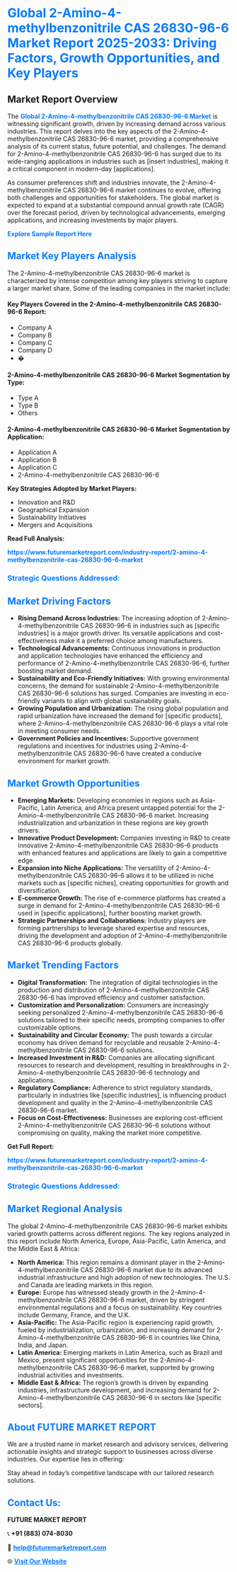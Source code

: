 <h1 style="color: #007BFF;">Global 2-Amino-4-methylbenzonitrile CAS 26830-96-6 Market Report 2025-2033: Driving Factors, Growth Opportunities, and Key Players</h1>

<section id="overview">
<h2>Market Report Overview</h2>
<p>The <a href="https://www.futuremarketreport.com/industry-report/2-amino-4-methylbenzonitrile-cas-26830-96-6-market" style="color: #007BFF; text-decoration: none;"><strong>Global 2-Amino-4-methylbenzonitrile CAS 26830-96-6 Market</strong></a> is witnessing significant growth, driven by increasing demand across various industries. This report delves into the key aspects of the 2-Amino-4-methylbenzonitrile CAS 26830-96-6 market, providing a comprehensive analysis of its current status, future potential, and challenges. The demand for 2-Amino-4-methylbenzonitrile CAS 26830-96-6 has surged due to its wide-ranging applications in industries such as [insert industries], making it a critical component in modern-day [applications].</p>
<p>As consumer preferences shift and industries innovate, the 2-Amino-4-methylbenzonitrile CAS 26830-96-6 market continues to evolve, offering both challenges and opportunities for stakeholders. The global market is expected to expand at a substantial compound annual growth rate (CAGR) over the forecast period, driven by technological advancements, emerging applications, and increasing investments by major players.</p>
</section>

<section id="overview">
<p><a href="https://www.futuremarketreport.com/request-sample/reportId=112659" style="color: #007BFF; text-decoration: none;"><strong>Explore Sample Report Here</strong></a></p>
</section>

<section id="key-players">
<h2 style="color: #007BFF;">Market Key Players Analysis</h2>
<p>The 2-Amino-4-methylbenzonitrile CAS 26830-96-6 market is characterized by intense competition among key players striving to capture a larger market share. Some of the leading companies in the market include:</p>
<h4>Key Players Covered in the 2-Amino-4-methylbenzonitrile CAS 26830-96-6 Report:</h4>
<ul><li>Company A</li><li>Company B</li><li>Company C</li><li>Company D</li><li>�</li></ul>
<h4>2-Amino-4-methylbenzonitrile CAS 26830-96-6 Market Segmentation by Type:</h4>
<ul><li>Type A</li><li>Type B</li><li>Others</li></ul>

<h4>2-Amino-4-methylbenzonitrile CAS 26830-96-6 Market Segmentation by Application:</h4>
<ul><li>Application A</li><li>Application B</li><li>Application C</li><li>2-Amino-4-methylbenzonitrile CAS 26830-96-6</li></ul>
<p><strong>Key Strategies Adopted by Market Players:</strong></p>
<ul>
<li>Innovation and R&D</li>
<li>Geographical Expansion</li>
<li>Sustainability Initiatives</li>
<li>Mergers and Acquisitions</li>
</ul>
</section>

<section>
<p><strong>Read Full Analysis: </strong></p><a href="https://www.futuremarketreport.com/industry-report/2-amino-4-methylbenzonitrile-cas-26830-96-6-market" style="color: #007BFF; text-decoration: none;"><strong>https://www.futuremarketreport.com/industry-report/2-amino-4-methylbenzonitrile-cas-26830-96-6-market</strong></a>
<h3 style="color: #007BFF;">Strategic Questions Addressed:</h3>
</section>

<section id="driving-factors">
<h2 style="color: #007BFF;">Market Driving Factors</h2>
<ul>
<li><strong>Rising Demand Across Industries:</strong> The increasing adoption of 2-Amino-4-methylbenzonitrile CAS 26830-96-6 in industries such as [specific industries] is a major growth driver. Its versatile applications and cost-effectiveness make it a preferred choice among manufacturers.</li>
<li><strong>Technological Advancements:</strong> Continuous innovations in production and application technologies have enhanced the efficiency and performance of 2-Amino-4-methylbenzonitrile CAS 26830-96-6, further boosting market demand.</li>
<li><strong>Sustainability and Eco-Friendly Initiatives:</strong> With growing environmental concerns, the demand for sustainable 2-Amino-4-methylbenzonitrile CAS 26830-96-6 solutions has surged. Companies are investing in eco-friendly variants to align with global sustainability goals.</li>
<li><strong>Growing Population and Urbanization:</strong> The rising global population and rapid urbanization have increased the demand for [specific products], where 2-Amino-4-methylbenzonitrile CAS 26830-96-6 plays a vital role in meeting consumer needs.</li>
<li><strong>Government Policies and Incentives:</strong> Supportive government regulations and incentives for industries using 2-Amino-4-methylbenzonitrile CAS 26830-96-6 have created a conducive environment for market growth.</li>
</ul>
</section>

<section id="growth-opportunities">
<h2 style="color: #007BFF;">Market Growth Opportunities</h2>
<ul>
<li><strong>Emerging Markets:</strong> Developing economies in regions such as Asia-Pacific, Latin America, and Africa present untapped potential for the 2-Amino-4-methylbenzonitrile CAS 26830-96-6 market. Increasing industrialization and urbanization in these regions are key growth drivers.</li>
<li><strong>Innovative Product Development:</strong> Companies investing in R&D to create innovative 2-Amino-4-methylbenzonitrile CAS 26830-96-6 products with enhanced features and applications are likely to gain a competitive edge.</li>
<li><strong>Expansion into Niche Applications:</strong> The versatility of 2-Amino-4-methylbenzonitrile CAS 26830-96-6 allows it to be utilized in niche markets such as [specific niches], creating opportunities for growth and diversification.</li>
<li><strong>E-commerce Growth:</strong> The rise of e-commerce platforms has created a surge in demand for 2-Amino-4-methylbenzonitrile CAS 26830-96-6 used in [specific applications], further boosting market growth.</li>
<li><strong>Strategic Partnerships and Collaborations:</strong> Industry players are forming partnerships to leverage shared expertise and resources, driving the development and adoption of 2-Amino-4-methylbenzonitrile CAS 26830-96-6 products globally.</li>
</ul>
</section>

<section id="trending-factors">
<h2 style="color: #007BFF;">Market Trending Factors</h2>
<ul>
<li><strong>Digital Transformation:</strong> The integration of digital technologies in the production and distribution of 2-Amino-4-methylbenzonitrile CAS 26830-96-6 has improved efficiency and customer satisfaction.</li>
<li><strong>Customization and Personalization:</strong> Consumers are increasingly seeking personalized 2-Amino-4-methylbenzonitrile CAS 26830-96-6 solutions tailored to their specific needs, prompting companies to offer customizable options.</li>
<li><strong>Sustainability and Circular Economy:</strong> The push towards a circular economy has driven demand for recyclable and reusable 2-Amino-4-methylbenzonitrile CAS 26830-96-6 solutions.</li>
<li><strong>Increased Investment in R&D:</strong> Companies are allocating significant resources to research and development, resulting in breakthroughs in 2-Amino-4-methylbenzonitrile CAS 26830-96-6 technology and applications.</li>
<li><strong>Regulatory Compliance:</strong> Adherence to strict regulatory standards, particularly in industries like [specific industries], is influencing product development and quality in the 2-Amino-4-methylbenzonitrile CAS 26830-96-6 market.</li>
<li><strong>Focus on Cost-Effectiveness:</strong> Businesses are exploring cost-efficient 2-Amino-4-methylbenzonitrile CAS 26830-96-6 solutions without compromising on quality, making the market more competitive.</li>
</ul>
</section>

<section>
<p><strong>Get Full Report: </strong></p><a href="https://www.futuremarketreport.com/industry-report/2-amino-4-methylbenzonitrile-cas-26830-96-6-market" style="color: #007BFF; text-decoration: none;"><strong>https://www.futuremarketreport.com/industry-report/2-amino-4-methylbenzonitrile-cas-26830-96-6-market</strong></a>
<h3 style="color: #007BFF;">Strategic Questions Addressed:</h3>
</section>


<section id="regional-analysis">
<h2 style="color: #007BFF;">Market Regional Analysis</h2>
<p>The global 2-Amino-4-methylbenzonitrile CAS 26830-96-6 market exhibits varied growth patterns across different regions. The key regions analyzed in this report include North America, Europe, Asia-Pacific, Latin America, and the Middle East & Africa:</p>
<ul>
<li><strong>North America:</strong> This region remains a dominant player in the 2-Amino-4-methylbenzonitrile CAS 26830-96-6 market due to its advanced industrial infrastructure and high adoption of new technologies. The U.S. and Canada are leading markets in this region.</li>
<li><strong>Europe:</strong> Europe has witnessed steady growth in the 2-Amino-4-methylbenzonitrile CAS 26830-96-6 market, driven by stringent environmental regulations and a focus on sustainability. Key countries include Germany, France, and the U.K.</li>
<li><strong>Asia-Pacific:</strong> The Asia-Pacific region is experiencing rapid growth, fueled by industrialization, urbanization, and increasing demand for 2-Amino-4-methylbenzonitrile CAS 26830-96-6 in countries like China, India, and Japan.</li>
<li><strong>Latin America:</strong> Emerging markets in Latin America, such as Brazil and Mexico, present significant opportunities for the 2-Amino-4-methylbenzonitrile CAS 26830-96-6 market, supported by growing industrial activities and investments.</li>
<li><strong>Middle East & Africa:</strong> The region’s growth is driven by expanding industries, infrastructure development, and increasing demand for 2-Amino-4-methylbenzonitrile CAS 26830-96-6 in sectors like [specific sectors].</li>
</ul>
</section>

<footer>
<h2 style="color: #007BFF;">About FUTURE MARKET REPORT</h2>
<p>We are a trusted name in market research and advisory services, delivering actionable insights and strategic support to businesses across diverse industries. Our expertise lies in offering:</p>

<p>Stay ahead in today’s competitive landscape with our tailored research solutions.</p>

<h2 style="color: #007BFF;">Contact Us:</h2>
<p><strong>FUTURE MARKET REPORT</strong></p>
<p>📞 <strong>+91 (883) 074-8030</strong></p>
<p>📧 <strong><a href="mailto:help@futuremarketreport.com" style="color: #007BFF;">help@futuremarketreport.com</a></strong></p>
<p>🌐 <strong><a href="https://www.futuremarketreport.com/" style="color: #007BFF;">Visit Our Website</a></strong></p>
</footer>